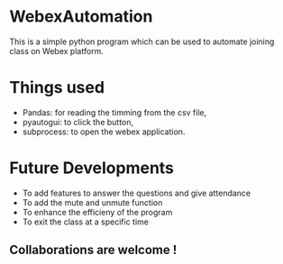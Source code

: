 # WebexAutomation
This is a simple python program which can be used to automate joining class on Webex platform.

# Things used

- Pandas: for reading the timming from the csv file,
- pyautogui: to click the button,
- subprocess: to open the webex application.

# Future Developments

- To add features to answer the questions and give attendance
- To add the mute and unmute function
- To enhance the efficieny of the program
- To exit the class at a specific time

## Collaborations are welcome !
